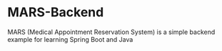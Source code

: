 # MARS-Backend
MARS (Medical Appointment Reservation System) is a simple backend example for learning Spring Boot and Java
